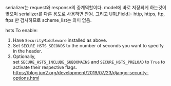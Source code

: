 serializer는 request와 response의 중계역할이다. model에 바로 저장되게 하는것이 맞으며 serializer를 다른 용도로 사용하면 안됨.
그리고 URLField는 http, https, ftp, ftps 만 검사하므로 scheme_list는 의미 없음.




hsts
To enable:

1.  Have `SecurityMiddleware` installed as above.
2.  Set `SECURE_HSTS_SECONDS` to the number of seconds you want to specify in the header.
3.  Optionally, set `SECURE_HSTS_INCLUDE_SUBDOMAINS` and `SECURE_HSTS_PRELOAD` to `True` to activate their respective flags.
https://blog.jun2.org/development/2019/07/23/django-security-options.html